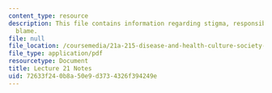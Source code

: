 ```yaml
---
content_type: resource
description: This file contains information regarding stigma, responsibility, and
  blame.
file: null
file_location: /coursemedia/21a-215-disease-and-health-culture-society-and-ethics-spring-2012/72633f240b8a50e9d3734326f394249e_MIT21A_215S12_lecture_21.pdf
file_type: application/pdf
resourcetype: Document
title: Lecture 21 Notes
uid: 72633f24-0b8a-50e9-d373-4326f394249e
---
```

